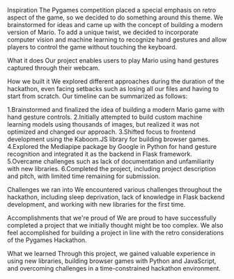 Inspiration
The Pygames competition placed a special emphasis on retro aspect of the game, so we decided to do something around this theme. We brainstormed for ideas and came up with the concept of building a modern version of Mario. To add a unique twist, we decided to incorporate computer vision and machine learning to recognize hand gestures and allow players to control the game without touching the keyboard.

What it does
Our project enables users to play Mario using hand gestures captured through their webcam.

How we built it
We explored different approaches during the duration of the hackathon, even facing setbacks such as losing all our files and having to start from scratch. Our timeline can be summarized as follows:

1.Brainstormed and finalized the idea of building a modern Mario game with hand gesture controls.
2.Initially attempted to build custom machine learning models using thousands of images, but realized it was not optimized and changed our approach.
3.Shifted focus to frontend development using the Kaboom.JS library for building browser games.
4.Explored the Mediapipe package by Google in Python for hand gesture recognition and integrated it as the backend in Flask framework.
5.Overcame challenges such as lack of documentation and unfamiliarity with new libraries.
6.Completed the project, including project description and pitch, with limited time remaining for submission.

Challenges we ran into
We encountered various challenges throughout the hackathon, including sleep deprivation, lack of knowledge in Flask backend development, and working with new libraries for the first time.

Accomplishments that we're proud of
We are proud to have successfully completed a project that we initially thought might be too complex. We also feel accomplished for building a project in line with the retro considerations of the Pygames Hackathon.

What we learned
Through this project, we gained valuable experience in using new libraries, building browser games with Python and JavaScript, and overcoming challenges in a time-constrained hackathon environment.
